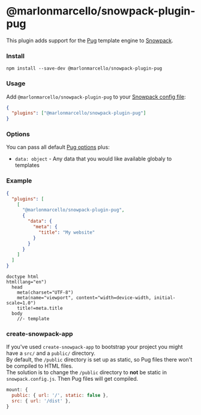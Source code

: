 # @marlonmarcello/snowpack-plugin-pug

This plugin adds support for the [Pug](https://pugjs.org/) template engine to [Snowpack](https://www.snowpack.dev/).

### Install

```
npm install --save-dev @marlonmarcello/snowpack-plugin-pug
```

### Usage

Add `@marlonmarcello/snowpack-plugin-pug` to your [Snowpack config file](https://www.snowpack.dev/reference/configuration):

```json
{
  "plugins": ["@marlonmarcello/snowpack-plugin-pug"]
}
```

### Options

You can pass all default [Pug options](https://pugjs.org/api/reference.html#options) plus:

- `data: object` - Any data that you would like available globaly to templates

### Example

```json
{
  "plugins": [
    [
      "@marlonmarcello/snowpack-plugin-pug",
      {
        "data": {
          "meta": {
            "title": "My website"
          }
        }
      }
    ]
  ]
}
```

```pug
doctype html
html(lang="en")
  head
    meta(charset="UTF-8")
    meta(name="viewport", content="width=device-width, initial-scale=1.0")
    title!=meta.title
  body
    //- template
```

### create-snowpack-app
If you've used `create-snowpack-app` to bootstrap your project you might have a `src/` and a `public/` directory.  
By default, the `/public` directory is set up as static, so Pug files there won't be compiled to HTML files.  
The solution is to change the `/public` directory to **not** be static in `snowpack.config.js`. Then Pug files will get compiled.
```js
mount: {
  public: { url: '/', static: false },
  src: { url: '/dist' },
}
```
